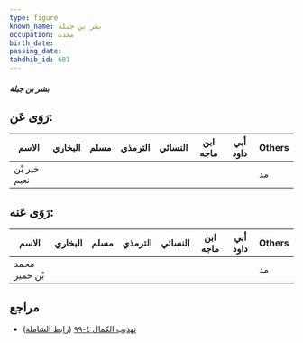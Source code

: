 ```yaml
---
type: figure
known_name: بشر بن جبلة
occupation: محدث
birth_date:
passing_date:
tahdhib_id: 681
---
```

##### بشر بن جبلة

## رَوَى عَن:
| الاسم        | البخاري | مسلم | الترمذي | النسائي | ابن ماجه | أبي داود | Others |
| ------------ | ------- | ---- | ------- | ------- | -------- | -------- | ------ |
| خير بْن نعيم |         |      |         |         |          |          | مد     |
## رَوَى عَنه:
| الاسم         | البخاري | مسلم | الترمذي | النسائي | ابن ماجه | أبي داود | Others |
| ------------- | ------- | ---- | ------- | ------- | -------- | -------- | ------ |
| محمد بْن حمير |         |      |         |         |          |          | مد     |
## مراجع
- [تهذيب الكمال ٤-٩٩](obsidian://open?vault=Tahdhib-al-Kamal&file=Figures/٦٨١-بشر%20بن%20جبلة) ([رابط الشاملة](https://shamela.ws/book/3722/1613))
